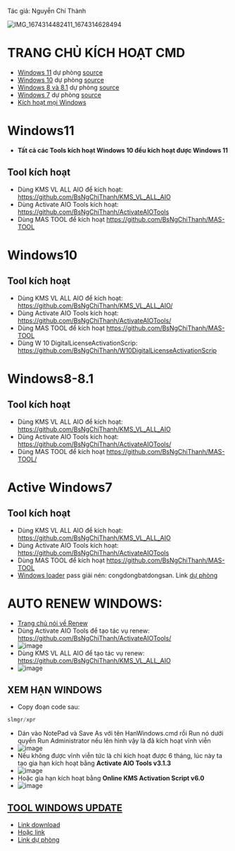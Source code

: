 Tác giả: Nguyễn Chí Thành

![IMG_1674314482411_1674314628494](https://user-images.githubusercontent.com/82578024/231744623-75153615-ce39-4498-a314-978f2605dc6a.jpg)
# TRANG CHỦ KÍCH HOẠT CMD #
- [Windows 11](https://msguides.com/windows-11) dự phòng [source](https://1drv.ms/t/s!AmvuvqBBIcK6hz7KYN9F6PxyeN6Y?e=96lXuI)
- [Windows 10](https://msguides.com/windows-10) dự phòng [source](https://1drv.ms/t/s!AmvuvqBBIcK6hzGJBnNDmBtIDYHQ?e=woVQWW)
- [Windows 8 và 8.1](https://msguides.com/windows-8-1) dự phòng [source](https://1drv.ms/t/s!AmvuvqBBIcK6hzJ3qH2oadQIimLU?e=tTFtfH)
- [Windows 7](https://msguides.com/windows-7) dự phòng [source](https://1drv.ms/t/s!AmvuvqBBIcK6hzC-hajlOGqTlU1n?e=S1H0t8)
- [Kích hoạt mọi Windows](https://1drv.ms/t/s!AmvuvqBBIcK6hzXeEUdQqkVTflD7?e=52XJat)

# Windows11 #
- **Tất cả các Tools kích hoạt Windows 10 đều kích hoạt được Windows 11**
## Tool kích hoạt ##
- Dùng KMS VL ALL AIO để kích hoạt: https://github.com/BsNgChiThanh/KMS_VL_ALL_AIO 
- Dùng Activate AIO Tools kích hoạt: https://github.com/BsNgChiThanh/ActivateAIOTools 
- Dùng MAS TOOL để kích hoạt https://github.com/BsNgChiThanh/MAS-TOOL 

# Windows10 #
## Tool kích hoạt ##
- Dùng KMS VL ALL AIO để kích hoạt: https://github.com/BsNgChiThanh/KMS_VL_ALL_AIO/ 
- Dùng Activate AIO Tools kích hoạt: https://github.com/BsNgChiThanh/ActivateAIOTools/ 
- Dùng MAS TOOL để kích hoạt https://github.com/BsNgChiThanh/MAS-TOOL 
- Dùng W 10 DigitalLicenseActivationScrip: https://github.com/BsNgChiThanh/W10DigitalLicenseActivationScrip

# Windows8-8.1 #
## Tool kích hoạt ##
- Dùng KMS VL ALL AIO để kích hoạt: https://github.com/BsNgChiThanh/KMS_VL_ALL_AIO 
- Dùng Activate AIO Tools kích hoạt: https://github.com/BsNgChiThanh/ActivateAIOTools/ 
- Dùng MAS TOOL để kích hoạt https://github.com/BsNgChiThanh/MAS-TOOL/ 

# Active Windows7 #
## Tool kích hoạt ##
- Dùng KMS VL ALL AIO để kích hoạt: https://github.com/BsNgChiThanh/KMS_VL_ALL_AIO 
- Dùng Activate AIO Tools kích hoạt: https://github.com/BsNgChiThanh/ActivateAIOTools 
- Dùng MAS TOOL để kích hoạt https://github.com/BsNgChiThanh/MAS-TOOL 
- [Windows loader](https://bsthanh-my.sharepoint.com/:u:/g/personal/0914678254_bsthanh_onmicrosoft_com/EQHo1e7zEKRIvWuBR0leGrUBI5TgEpw9JAUl639-ghRjrw?e=AS7sDZ) pass giải nén: congdongbatdongsan. Link [dự phòng](https://1drv.ms/u/s!AmvuvqBBIcK6hz1yukETWHUUsXea?e=4d2kTv)

# AUTO RENEW WINDOWS: #
- [Trang chủ nói về Renew](https://msguides.com/renew-kms-license-manually)
- Dùng Activate AIO Tools để tạo tác vụ renew: https://github.com/BsNgChiThanh/ActivateAIOTools/ 
- ![image](https://github.com/BsNgChiThanh/Kich-hoat-Office/assets/82578024/a1e7b638-aa8e-42c9-a9de-e483e1ecfd13)
- Dùng KMS VL ALL AIO để tạo tác vụ renew: https://github.com/BsNgChiThanh/KMS_VL_ALL_AIO 
- ![image](https://github.com/BsNgChiThanh/Kich-hoat-Office/assets/82578024/24f473ce-c135-4878-92e4-90f18d0f0f9f)

## XEM HẠN WINDOWS ##
- Copy đoạn code sau:

```php
slmgr/xpr
```

- Dán vào NotePad và Save As với tên HanWindows.cmd rồi Run nó dưới quyền Run Administrator nếu lên hình vậy là đã kích hoạt vĩnh viễn
- ![image](https://user-images.githubusercontent.com/103977676/202642602-3d2401ba-f9ff-47b2-8ce3-f9625a6f783b.png)
- Nếu không được vĩnh viễn tức là chỉ kích hoạt được 6 tháng, lúc này ta tạo gia hạn kích hoạt bằng **Activate AIO Tools v3.1.3**
- ![image](https://user-images.githubusercontent.com/103977676/202644709-e8f016c9-b755-4723-ac94-fffb44b72927.png)
- Hoặc gia hạn kích hoạt bằng **Online KMS Activation Script v6.0**
- ![image](https://user-images.githubusercontent.com/103977676/202645570-5d4c5903-a58a-41fe-80d2-e9811c470c68.png)

## [TOOL WINDOWS UPDATE](https://1drv.ms/f/s!AmvuvqBBIcK6h1BGnyJy3qzmrgHH?e=rrHpWO) ##
- [Link download](https://1drv.ms/f/s!AmvuvqBBIcK6h1BGnyJy3qzmrgHH?e=rrHpWO)
- [Hoặc link](https://bsthanh-my.sharepoint.com/:f:/g/personal/0914678254_bsthanh_onmicrosoft_com/EuwdtWtEejJBlh-6UzR6wlcBvvNn5BgrQVfhDFKvGgoQjg?e=anGm5X)
- [Link dự phòng](https://terabox.com/s/1X23B2MPB0GMZtW8YYJOhnw)
